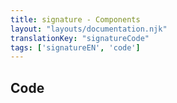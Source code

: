 ```yaml
---
title: signature - Components
layout: "layouts/documentation.njk"
translationKey: "signatureCode"
tags: ['signatureEN', 'code']
---
```


## Code